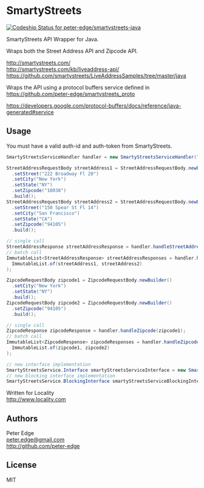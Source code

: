 # SmartyStreets

[ ![Codeship Status for peter-edge/smartystreets-java](https://codeship.io/projects/090cbb30-48b9-0132-bb46-729095aef022/status)](https://codeship.io/projects/45958)

SmartyStreets API Wrapper for Java.

Wraps both the Street Address API and Zipcode API.

http://smartystreets.com/  
http://smartystreets.com/kb/liveaddress-api/  
https://github.com/smartystreets/LiveAddressSamples/tree/master/java

Wraps the API using a protocol buffers service defined in https://github.com/peter-edge/smartystreets_proto

https://developers.google.com/protocol-buffers/docs/reference/java-generated#service

## Usage

You must have a valid auth-id and auth-token from SmartyStreets.

```java
SmartyStreetsServiceHandler handler = new SmartyStreetsServiceHandler("AUTH_ID", "AUTH_TOKEN");

StreetAddressRequestBody streetAddress1 = StreetAddressRequestBody.newBuilder()
  .setStreet("222 Broadway Fl 20")
  .setCity("New York")
  .setState("NY")
  .setZipcode("10038")
  .build();
StreetAddressRequestBody streetAddress2 = StreetAddressRequestBody.newBuilder()
  .setStreet("150 Spear St Fl 14")
  .setCity("San Francisco")
  .setState("CA")
  .setZipcode("94105")
  .build();

// single call
StreetAddressResponse streetAddressResponse = handler.handleStreetAddress(streetAddress1);
// batch call
ImmutableList<StreetAddressResponse> streetAddressResponses = handler.handleStreetAddress(
  ImmutableList.of(streetAddress1, streetAddress2)
);

ZipcodeRequestBody zipcode1 = ZipcodeRequestBody.newBuilder()
  .setCity("New York")
  .setState("NY")
  .build();
ZipcodeRequestBody zipcode2 = ZipcodeRequestBody.newBuilder()
  .setZipcode("94105")
  .build();

// single call
ZipcodeResponse zipcodeResponse = handler.handleZipcode(zipcode1);
// batch call
ImmutableList<ZipcodeResponse> zipcodeResponses = handler.handleZipcode(
  ImmutableList.of(zipcode1, zipcode2)
);

// new interface implementation
SmartyStreetsService.Interface smartyStreetsServiceInterface = new SmartyStreetsServiceInterfaceImpl();
// new blocking interface implementation
SmartyStreetsService.BlockingInterface smartyStreetsServiceBlockingInterface = new SmartyStreetsServiceBlockingInterfaceImpl();
```

Written for Locality  
http://www.locality.com

## Authors

Peter Edge  
peter.edge@gmail.com  
http://github.com/peter-edge

## License

MIT
